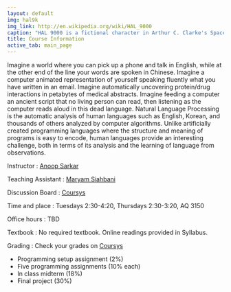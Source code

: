 ```yaml
---
layout: default
img: hal9k
img_link: http://en.wikipedia.org/wiki/HAL_9000
caption: "HAL 9000 is a fictional character in Arthur C. Clarke's Space Odyssey series."
title: Course Information
active_tab: main_page 
---
```


Imagine a world where you can pick up a phone and talk in English,
while at the other end of the line your words are spoken in Chinese.
Imagine a computer animated representation of yourself speaking
fluently what you have written in an email. Imagine automatically
uncovering protein/drug interactions in petabytes of medical
abstracts. Imagine feeding a computer an ancient script that no
living person can read, then listening as the computer reads aloud
in this dead language. Natural Language Processing is the automatic
analysis of human languages such as English, Korean, and thousands
of others analyzed by computer algorithms. Unlike artificially
created programming languages where the structure and meaning of
programs is easy to encode, human languages provide an interesting
challenge, both in terms of its analysis and the learning of language
from observations.

Instructor
: [Anoop Sarkar](http://www.cs.sfu.ca/~anoop/) 

Teaching Assistant
: [Maryam Siahbani](http://www.cs.sfu.ca/~msiahban/personal/)

Discussion Board
: [Coursys](https://courses.cs.sfu.ca/)

Time and place
: Tuesdays 2:30-4:20, Thursdays 2:30-3:20, AQ 3150

Office hours
: TBD

Textbook
: No required textbook. Online readings provided in Syllabus.

Grading
: Check your grades on [Coursys](https://courses.cs.sfu.ca)

* Programming setup assignment (2%)
* Five programming assignments (10% each)
* In class midterm (18%)
* Final project (30%)

